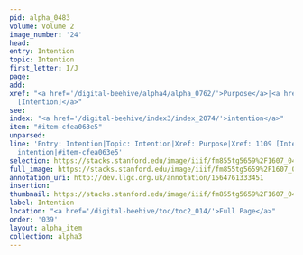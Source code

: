 ```yaml
---
pid: alpha_0483
volume: Volume 2
image_number: '24'
head: 
entry: Intention
topic: Intention
first_letter: I/J
page: 
add: 
xref: "<a href='/digital-beehive/alpha4/alpha_0762/'>Purpose</a>|<a href='/digital-beehive/toc/toc2_215/'>1109
  [Intention]</a>"
see: 
index: "<a href='/digital-beehive/index3/index_2074/'>intention</a>"
item: "#item-cfea063e5"
unparsed: 
line: 'Entry: Intention|Topic: Intention|Xref: Purpose|Xref: 1109 [Intention]|Index:
  intention|#item-cfea063e5'
selection: https://stacks.stanford.edu/image/iiif/fm855tg5659%2F1607_0491/724,727,3065,493/full/0/default.jpg
full_image: https://stacks.stanford.edu/image/iiif/fm855tg5659%2F1607_0491/full/full/0/default.jpg
annotation_uri: http://dev.llgc.org.uk/annotation/1564761333451
insertion: 
thumbnail: https://stacks.stanford.edu/image/iiif/fm855tg5659%2F1607_0491/724,727,600,180/250,/0/default.jpg
label: Intention
location: "<a href='/digital-beehive/toc/toc2_014/'>Full Page</a>"
order: '039'
layout: alpha_item
collection: alpha3
---
```

